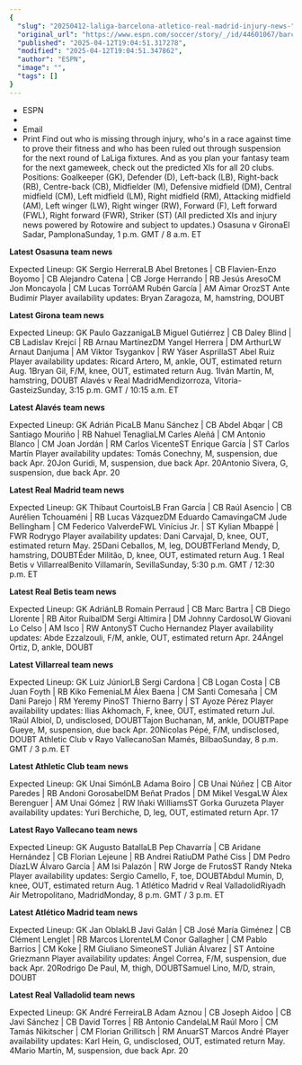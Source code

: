 ```yaml
---
{
  "slug": "20250412-laliga-barcelona-atletico-real-madrid-injury-news-",
  "original_url": "https://www.espn.com/soccer/story/_/id/44601067/barcelona-atletico-real-madrid-injury-news-predicted-laliga-lineups-fantasy-updates",
  "published": "2025-04-12T19:04:51.317278",
  "modified": "2025-04-12T19:04:51.347862",
  "author": "ESPN",
  "image": "",
  "tags": []
}
---
```


- ESPN
- 
- Email
- Print
Find out who is missing through injury, who's in a race against time to prove their fitness and who has been ruled out through suspension for the next round of LaLiga fixtures.
And as you plan your fantasy team for the next gameweek, check out the predicted XIs for all 20 clubs.
Positions: Goalkeeper (GK), Defender (D), Left-back (LB), Right-back (RB), Centre-back (CB), Midfielder (M), Defensive midfield (DM), Central midfield (CM), Left midfield (LM), Right midfield (RM), Attacking midfield (AM), Left winger (LW), Right winger (RW), Forward (F), Left forward (FWL), Right forward (FWR), Striker (ST)
(All predicted XIs and injury news powered by Rotowire and subject to updates.)
Osasuna v GironaEl Sadar, PamplonaSunday, 1 p.m. GMT / 8 a.m. ET

**Latest Osasuna team news**

Expected Lineup:
GK Sergio HerreraLB Abel Bretones | CB Flavien-Enzo Boyomo | CB Alejandro Catena | CB Jorge Herrando | RB Jesús AresoCM Jon Moncayola | CM Lucas TorróAM Rubén García | AM Aimar OrozST Ante Budimir
Player availability updates:
Bryan Zaragoza, M, hamstring, DOUBT

**Latest Girona team news**

Expected Lineup:
GK Paulo GazzanigaLB Miguel Gutiérrez | CB Daley Blind | CB Ladislav Krejcí | RB Arnau MartínezDM Yangel Herrera | DM ArthurLW Arnaut Danjuma | AM Viktor Tsygankov | RW Yáser AsprillaST Abel Ruiz
Player availability updates:
Ricard Artero, M, ankle, OUT, estimated return Aug. 1Bryan Gil, F/M, knee, OUT, estimated return Aug. 1Iván Martín, M, hamstring, DOUBT
Alavés v Real MadridMendizorroza, Vitoria-GasteizSunday, 3:15 p.m. GMT / 10:15 a.m. ET

**Latest Alavés team news**

Expected Lineup:
GK Adrián PicaLB Manu Sánchez | CB Abdel Abqar | CB Santiago Mouriño | RB Nahuel TenagliaLM Carles Aleñá | CM Antonio Blanco | CM Joan Jordán | RM Carlos VicenteST Enrique García | ST Carlos Martín
Player availability updates:
Tomás Conechny, M, suspension, due back Apr. 20Jon Guridi, M, suspension, due back Apr. 20Antonio Sivera, G, suspension, due back Apr. 20

**Latest Real Madrid team news**

Expected Lineup:
GK Thibaut CourtoisLB Fran García | CB Raúl Asencio | CB Aurélien Tchouaméni | RB Lucas VázquezDM Eduardo CamavingaCM Jude Bellingham | CM Federico ValverdeFWL Vinícius Jr. | ST Kylian Mbappé | FWR Rodrygo
Player availability updates:
Dani Carvajal, D, knee, OUT, estimated return May. 25Dani Ceballos, M, leg, DOUBTFerland Mendy, D, hamstring, DOUBTÉder Militão, D, knee, OUT, estimated return Aug. 1
Real Betis v VillarrealBenito Villamarín, SevillaSunday, 5:30 p.m. GMT / 12:30 p.m. ET

**Latest Real Betis team news**

Expected Lineup:
GK AdriánLB Romain Perraud | CB Marc Bartra | CB Diego Llorente | RB Aitor RuibalDM Sergi Altimira | DM Johnny CardosoLW Giovani Lo Celso | AM Isco | RW AntonyST Cucho Hernandez
Player availability updates:
Abde Ezzalzouli, F/M, ankle, OUT, estimated return Apr. 24Ángel Ortiz, D, ankle, DOUBT

**Latest Villarreal team news**

Expected Lineup:
GK Luiz JúniorLB Sergi Cardona | CB Logan Costa | CB Juan Foyth | RB Kiko FemeniaLM Álex Baena | CM Santi Comesaña | CM Dani Parejo | RM Yeremy PinoST Thierno Barry | ST Ayoze Pérez
Player availability updates:
Ilias Akhomach, F, knee, OUT, estimated return Jul. 1Raúl Albiol, D, undisclosed, DOUBTTajon Buchanan, M, ankle, DOUBTPape Gueye, M, suspension, due back Apr. 20Nicolas Pépé, F/M, undisclosed, DOUBT
Athletic Club v Rayo VallecanoSan Mamés, BilbaoSunday, 8 p.m. GMT / 3 p.m. ET

**Latest Athletic Club team news**

Expected Lineup:
GK Unai SimónLB Adama Boiro | CB Unai Núñez | CB Aitor Paredes | RB Andoni GorosabelDM Beñat Prados | DM Mikel VesgaLW Álex Berenguer | AM Unai Gómez | RW Iñaki WilliamsST Gorka Guruzeta
Player availability updates:
Yuri Berchiche, D, leg, OUT, estimated return Apr. 17

**Latest Rayo Vallecano team news**

Expected Lineup:
GK Augusto BatallaLB Pep Chavarría | CB Aridane Hernández | CB Florian Lejeune | RB Andrei RatiuDM Pathé Ciss | DM Pedro DíazLW Álvaro García | AM Isi Palazón | RW Jorge de FrutosST Randy Nteka
Player availability updates:
Sergio Camello, F, toe, DOUBTAbdul Mumin, D, knee, OUT, estimated return Aug. 1
Atlético Madrid v Real ValladolidRiyadh Air Metropolitano, MadridMonday, 8 p.m. GMT / 3 p.m. ET

**Latest Atlético Madrid team news**

Expected Lineup:
GK Jan OblakLB Javi Galán | CB José María Giménez | CB Clément Lenglet | RB Marcos LlorenteLM Conor Gallagher | CM Pablo Barrios | CM Koke | RM Giuliano SimeoneST Julián Álvarez | ST Antoine Griezmann
Player availability updates:
Ángel Correa, F/M, suspension, due back Apr. 20Rodrigo De Paul, M, thigh, DOUBTSamuel Lino, M/D, strain, DOUBT

**Latest Real Valladolid team news**

Expected Lineup:
GK André FerreiraLB Adam Aznou | CB Joseph Aidoo | CB Javi Sánchez | CB David Torres | RB Antonio CandelaLM Raúl Moro | CM Tamás Nikitscher | CM Florian Grillitsch | RM AnuarST Marcos André
Player availability updates:
Karl Hein, G, undisclosed, OUT, estimated return May. 4Mario Martín, M, suspension, due back Apr. 20